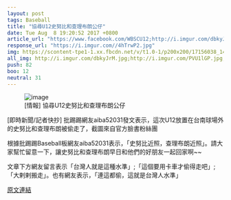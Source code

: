 ```yaml
---
layout: post
tags: Baseball
title: "協尋U12史努比和查理布朗公仔"
date: Tue Aug  8 19:20:52 2017 +0800
article_url: "https://www.facebook.com/WBSCU12;http://i.imgur.com/dbkyJrM.jpg;http://i.imgur.com/PVU1lGP.jpg;http://i.imgur.com/yQRdHQz.jpg"
response_url: "https://i.imgur.com//4hTrwP2.jpg"
img: https://scontent-tpe1-1.xx.fbcdn.net/v/t1.0-1/p200x200/17156038_1440807339277268_377318158189251860_n.jpg?oh=758a07f40ab37aec94a497d022e6823a&oe=5A2EF73F
all_img: http://i.imgur.com/dbkyJrM.jpg;http://i.imgur.com/PVU1lGP.jpg;http://i.imgur.com/yQRdHQz.jpg;https://i.imgur.com//4hTrwP2.jpg
push: 82
boo: 12
neutral: 31
---
```


<figure>
<img src="https://scontent-tpe1-1.xx.fbcdn.net/v/t1.0-1/p200x200/17156038_1440807339277268_377318158189251860_n.jpg?oh=758a07f40ab37aec94a497d022e6823a&oe=5A2EF73F" alt="image">
<figcaption>
[情報]  協尋U12史努比和查理布朗公仔
</figcaption>
</figure>



[即時新聞/記者快抄] 批踢踢網友aiba52031發文表示，這次U12放置在台南球場外的史努比和查理布朗被偷走了，截圖來自官方臉書粉絲團

根據批踢踢Baseball板網友aiba52031表示，「史努比近照，查理布朗近照」。請大家幫忙留意一下，讓史努比和查理布朗早日和他們的好朋友一起回家啊~~

文章下方網友留言表示「台灣人就是這種水準」;「這個要用卡車才偷得走吧」; 「大剌剌搬走」。也有網友表示，「連這都偷，這就是台灣人水準」

<a href = "https://www.ptt.cc/bbs/Baseball/M.1502191254.A.A10.html">原文連結</a>

